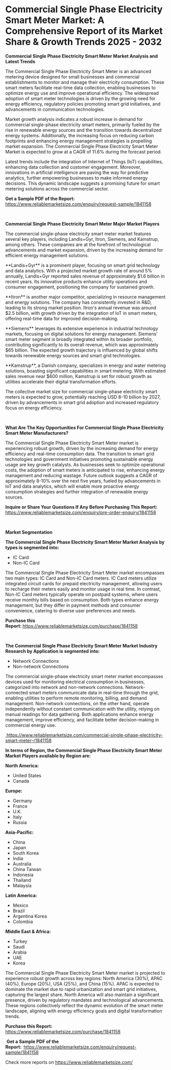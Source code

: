 <p><h1>Commercial Single Phase Electricity Smart Meter Market: A Comprehensive Report of its Market Share & Growth Trends 2025 - 2032</h1></p><p><strong>Commercial Single Phase Electricity Smart Meter Market Analysis and Latest Trends</strong></p>
<p><p>The Commercial Single Phase Electricity Smart Meter is an advanced metering device designed for small businesses and commercial establishments to monitor and manage their electricity consumption. These smart meters facilitate real-time data collection, enabling businesses to optimize energy use and improve operational efficiency. The widespread adoption of smart meter technologies is driven by the growing need for energy efficiency, regulatory policies promoting smart grid initiatives, and advancements in communication technologies.</p><p>Market growth analysis indicates a robust increase in demand for commercial single-phase electricity smart meters, primarily fueled by the rise in renewable energy sources and the transition towards decentralized energy systems. Additionally, the increasing focus on reducing carbon footprints and enhancing energy management strategies is propelling market expansion. The Commercial Single Phase Electricity Smart Meter Market is expected to grow at a CAGR of 11.6% during the forecast period. </p><p>Latest trends include the integration of Internet of Things (IoT) capabilities, enhancing data collection and customer engagement. Moreover, innovations in artificial intelligence are paving the way for predictive analytics, further empowering businesses to make informed energy decisions. This dynamic landscape suggests a promising future for smart metering solutions across the commercial sector.</p></p>
<p><strong>Get a Sample PDF of the Report:&nbsp;</strong> <a href="https://www.reliablemarketsize.com/enquiry/request-sample/1841158?utm_campaign=2768&utm_medium=2&utm_source=Github&utm_content=ia&utm_term=28022025&utm_id=commercial-single-phase-electricity-smart-meter">https://www.reliablemarketsize.com/enquiry/request-sample/1841158</a></p>
<p>&nbsp;</p>
<p><strong>Commercial Single Phase Electricity Smart Meter Major Market Players</strong></p>
<p><p>The commercial single-phase electricity smart meter market features several key players, including Landis+Gyr, Itron, Siemens, and Kamstrup, among others. These companies are at the forefront of technological advancements and market expansion, driven by the increasing demand for efficient energy management solutions.</p><p>**Landis+Gyr** is a prominent player, focusing on smart grid technology and data analytics. With a projected market growth rate of around 5% annually, Landis+Gyr reported sales revenue of approximately $1.6 billion in recent years. Its innovative products enhance utility operations and consumer engagement, positioning the company for sustained growth.</p><p>**Itron** is another major competitor, specializing in resource management and energy solutions. The company has consistently invested in R&D, leading to its strong market position. Itron's annual revenue was around $2.5 billion, with growth driven by the integration of IoT in smart meters, offering real-time data for improved decision-making.</p><p>**Siemens** leverages its extensive experience in industrial technology markets, focusing on digital solutions for energy management. Siemens' smart meter segment is broadly integrated within its broader portfolio, contributing significantly to its overall revenue, which was approximately $65 billion. The expected growth trajectory is influenced by global shifts towards renewable energy sources and smart grid technologies.</p><p>**Kamstrup**, a Danish company, specializes in energy and water metering solutions, boasting significant capabilities in smart metering. With estimated sales revenue near $600 million, Kamstrup is set for robust growth as utilities accelerate their digital transformation efforts.</p><p>The collective market size for commercial single-phase electricity smart meters is expected to grow, potentially reaching USD 8-10 billion by 2027, driven by advancements in smart grid adoption and increased regulatory focus on energy efficiency.</p></p>
<p>&nbsp;</p>
<p><strong>What Are The Key Opportunities For Commercial Single Phase Electricity Smart Meter Manufacturers?</strong></p>
<p><p>The Commercial Single Phase Electricity Smart Meter market is experiencing robust growth, driven by the increasing demand for energy efficiency and real-time consumption data. The transition to smart grid technologies and government initiatives promoting sustainable energy usage are key growth catalysts. As businesses seek to optimize operational costs, the adoption of smart meters is anticipated to rise, enhancing energy management and reducing wastage. Future outlook suggests a CAGR of approximately 8-10% over the next five years, fueled by advancements in IoT and data analytics, which will enable more proactive energy consumption strategies and further integration of renewable energy sources.</p></p>
<p><strong>Inquire or Share Your Questions If Any Before Purchasing This Report:</strong> <a href="https://www.reliablemarketsize.com/enquiry/pre-order-enquiry/1841158?utm_campaign=2768&utm_medium=2&utm_source=Github&utm_content=ia&utm_term=28022025&utm_id=commercial-single-phase-electricity-smart-meter">https://www.reliablemarketsize.com/enquiry/pre-order-enquiry/1841158</a></p>
<p>&nbsp;</p>
<p><strong>Market Segmentation</strong></p>
<p><strong>The Commercial Single Phase Electricity Smart Meter Market Analysis by types is segmented into:</strong></p>
<p><ul><li>IC Card</li><li>Non-IC Card</li></ul></p>
<p><p>The Commercial Single Phase Electricity Smart Meter market encompasses two main types: IC Card and Non-IC Card meters. IC Card meters utilize integrated circuit cards for prepaid electricity management, allowing users to recharge their meters easily and monitor usage in real time. In contrast, Non-IC Card meters typically operate on postpaid systems, where users receive monthly bills based on consumption. Both types enhance energy management, but they differ in payment methods and consumer convenience, catering to diverse user preferences and needs.</p></p>
<p><strong>Purchase this Report:&nbsp;</strong><a href="https://www.reliablemarketsize.com/purchase/1841158?utm_campaign=2768&utm_medium=2&utm_source=Github&utm_content=ia&utm_term=28022025&utm_id=commercial-single-phase-electricity-smart-meter">https://www.reliablemarketsize.com/purchase/1841158</a></p>
<p>&nbsp;</p>
<p><strong>The Commercial Single Phase Electricity Smart Meter Market Industry Research by Application is segmented into:</strong></p>
<p><ul><li>Network Connections</li><li>Non-network Connections</li></ul></p>
<p><p>The commercial single-phase electricity smart meter market encompasses devices used for monitoring electrical consumption in businesses, categorized into network and non-network connections. Network-connected smart meters communicate data in real-time through the grid, enabling utilities to perform remote monitoring, billing, and demand management. Non-network connections, on the other hand, operate independently without constant communication with the utility, relying on manual readings for data gathering. Both applications enhance energy management, improve efficiency, and facilitate better decision-making in commercial energy use.</p></p>
<p><a href="https://www.reliablemarketsize.com/commercial-single-phase-electricity-smart-meter-r1841158?utm_campaign=2768&utm_medium=2&utm_source=Github&utm_content=ia&utm_term=28022025&utm_id=commercial-single-phase-electricity-smart-meter">&nbsp;https://www.reliablemarketsize.com/commercial-single-phase-electricity-smart-meter-r1841158</a></p>
<p><strong>In terms of Region, the Commercial Single Phase Electricity Smart Meter Market Players available by Region are:</strong></p>
<p>
    <p> <strong> North America: </strong>
        <ul>
            <li>United States</li>
            <li>Canada</li>
        </ul>
        </p> 
    <p> <strong> Europe: </strong>
        <ul>
            <li>Germany</li>
            <li>France</li>
            <li>U.K.</li>
            <li>Italy</li>
            <li>Russia</li>
        </ul>
        </p> 
    <p> <strong> Asia-Pacific: </strong>
        <ul>
            <li>China</li>
            <li>Japan</li>
            <li>South Korea</li>
            <li>India</li>
            <li>Australia</li>
            <li>China Taiwan</li>
            <li>Indonesia</li>
            <li>Thailand</li>
            <li>Malaysia</li>
        </ul>
        </p> 
    <p> <strong> Latin America: </strong>
        <ul>
            <li>Mexico</li>
            <li>Brazil</li>
            <li>Argentina Korea</li>
            <li>Colombia</li>
        </ul>
        </p> 
    <p> <strong> Middle East & Africa: </strong>
        <ul>
            <li>Turkey</li>
            <li>Saudi</li>
            <li>Arabia</li>
            <li>UAE</li>
            <li>Korea</li>
        </ul>
    </p>
    </p>
<p><p>The Commercial Single Phase Electricity Smart Meter market is projected to experience robust growth across key regions: North America (30%), APAC (40%), Europe (20%), USA (25%), and China (15%). APAC is expected to dominate the market due to rapid urbanization and smart grid initiatives, capturing the largest share. North America will also maintain a significant presence, driven by regulatory mandates and technological advancements. These regions collectively reflect the dynamic evolution of the smart meter landscape, aligning with energy efficiency goals and digital transformation trends.</p></p>
<p><strong>Purchase this Report: </strong><a href="https://www.reliablemarketsize.com/purchase/1841158?utm_campaign=2768&utm_medium=2&utm_source=Github&utm_content=ia&utm_term=28022025&utm_id=commercial-single-phase-electricity-smart-meter">https://www.reliablemarketsize.com/purchase/1841158</a></p>
<p>&nbsp;<strong>Get a Sample PDF of the Report:&nbsp;&nbsp;</strong><a href="https://www.reliablemarketsize.com/enquiry/request-sample/1841158?utm_campaign=2768&utm_medium=2&utm_source=Github&utm_content=ia&utm_term=28022025&utm_id=commercial-single-phase-electricity-smart-meter">https://www.reliablemarketsize.com/enquiry/request-sample/1841158</a></p>
<p><strong></strong></p>
<p>Check more reports on <a href="https://www.reliablemarketsize.com/?utm_campaign=2768&utm_medium=2&utm_source=Github&utm_content=ia&utm_term=28022025&utm_id=commercial-single-phase-electricity-smart-meter">https://www.reliablemarketsize.com/</a></p>